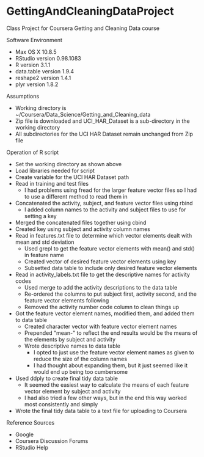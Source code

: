 # GettingAndCleaningDataProject
Class Project for Coursera Getting and Cleaning Data course

Software Environment
  * Max OS X 10.8.5
  * RStudio version 0.98.1083
  * R version 3.1.1
  * data.table version 1.9.4
  * reshape2 version 1.4.1
  * plyr version 1.8.2

Assumptions
  * Working directory is ~/Coursera/Data_Science/Getting_and_Cleaning_data
  * Zip file is downloaded and UCI_HAR_Dataset is a sub-directory in the working directory
  * All subdirectories for the UCI HAR Dataset remain unchanged from Zip file
  
Operation of R script
  * Set the working directory as shown above
  * Load libraries needed for script
  * Create variable for the UCI HAR Dataset path
  * Read in training and test files
    * I had problems using fread for the larger feature vector files so I had to use a different method to read them in
  * Concatenated the activity, subject, and feature vector files using rbind
    * I added column names to the activity and subject files to use for setting a key
  * Merged the concatenated files together using cbind
  * Created key using subject and activity column names
  * Read in features.txt file to determine which vector elements dealt with mean and std deviation
    * Used grepl to get the feature vector elements with mean() and std() in feature name
    * Created vector of desired feature vector elements using key
    * Subsetted data table to include only desired feature vector elements
  * Read in activity_labels.txt file to get the descriptive names for activity codes
    * Used merge to add the activity descriptions to the data table
    * Re-ordered the columns to put subject first, activity second, and the feature vector elements following
    * Removed the activity number code column to clean things up
  * Got the feature vector element names, modified them, and added them to data table
    * Created character vector with feature vector element names
    * Prepended "mean-" to reflect the end results would be the means of the elements by subject and activity
    * Wrote descriptive names to data table
      * I opted to just use the feature vector element names as given to reduce the size of the column names
      * I had thought about expanding them, but it just seemed like it would end up being too cumbersome
  * Used ddply to create final tidy data table
    * It seemed the easiest way to calculate the means of each feature vector element by subject and activity
    * I had also tried a few other ways, but in the end this way worked most consistently and simply
  * Wrote the final tidy data table to a text file for uploading to Coursera

Reference Sources
  * Google
  * Coursera Discussion Forums
  * RStudio Help
